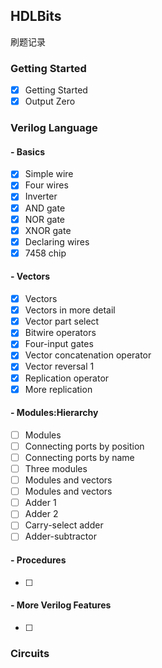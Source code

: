 ## HDLBits

刷题记录

### Getting Started 

- [x] Getting Started
- [x] Output Zero

### Verilog Language 

#### - Basics

- [x] Simple wire
- [x] Four wires 
- [x] Inverter
- [x] AND gate
- [x] NOR gate
- [x] XNOR gate
- [x] Declaring wires 
- [x] 7458 chip

#### - Vectors

- [x] Vectors
- [x] Vectors in more detail
- [x] Vector part select
- [x] Bitwire operators
- [x] Four-input gates
- [x] Vector concatenation operator
- [x] Vector reversal 1
- [x] Replication operator
- [x] More replication

#### - Modules:Hierarchy

- [ ] Modules
- [ ] Connecting ports by position
- [ ] Connecting ports by name
- [ ] Three modules
- [ ] Modules and vectors
- [ ] Modules and vectors
- [ ] Adder 1
- [ ] Adder 2
- [ ] Carry-select adder
- [ ] Adder-subtractor

#### - Procedures

- [ ] 

#### - More Verilog Features

- [ ] 

### Circuits

